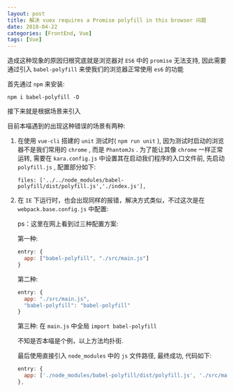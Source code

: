 ```yaml
---
layout: post
title: 解决 vuex requires a Promise polyfill in this browser 问题
date: 2018-04-22
categories: [FrontEnd, Vue]
tags: [Vue]
---
```


造成这种现象的原因归根究底就是浏览器对 `ES6` 中的 `promise` 无法支持, 因此需要通过引入 `babel-polyfill` 来使我们的浏览器正常使用 `es6` 的功能

首先通过 `npm` 来安装:

`npm i babel-polyfill -D`

接下来就是根据场景来引入

目前本喵遇到的出现这种错误的场景有两种:

1. 在使用 `vue-cli` 搭建的 `unit` 测试时( `npm run unit` ), 因为测试时启动的浏览器不是我们常用的 `chrome` , 而是 `PhantomJs` . 为了能让其像 `chrome` 一样正常运转, 需要在 `kara.config.js` 中设置其在启动我们程序的入口文件前, 先启动 `polyfill.js` , 配置部分如下:

    `files: ['../../node_modules/babel-polyfill/dist/polyfill.js','./index.js'],`

2. 在 `IE` 下运行时，也会出现同样的报错，解决方式类似，不过这次是在 `webpack.base.config.js` 中配置:

    ps：这里在网上看到过三种配置方案:

    第一种:

    ``` js
    entry: {
      app: ["babel-polyfill", "./src/main.js"]
    }
    ```

    第二种:

    ``` js
    entry: {
      app: "./src/main.js",
      "babel-polyfill": "babel-polyfill"
    }
    ```

    第三种: 在 `main.js` 中全局 `import babel-polyfill`

    不知是否本喵是个例，以上方法均扑街.

    最后使用直接引入 `node_modules` 中的 `js` 文件路径, 最终成功, 代码如下:

    ``` js
    entry: {
      app: ['./node_modules/babel-polyfill/dist/polyfill.js', './src/main.js']
    },
    ```
